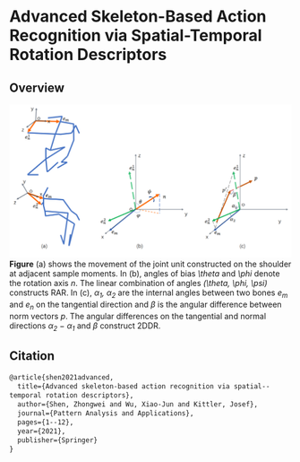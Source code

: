 # Advanced Skeleton-Based Action Recognition via Spatial-Temporal Rotation Descriptors
## Overview
![](./Rotation_descriptors.png)
**Figure** (a) shows the movement of the joint unit constructed on the shoulder at adjacent sample moments. In (b), angles of bias *\theta* and *\phi* denote the rotation axis *n*. The linear combination of angles *(\theta, \phi, \psi)* constructs RAR. In (c), *α<sub>1</sub>, α<sub>2</sub>* are the internal angles between two bones *e<sub>m</sub>* and *e<sub>n</sub>* on the tangential direction and *β* is the angular difference between norm vectors *p*. The angular differences on the tangential and normal directions *α<sub>2</sub> − α<sub>1</sub>* and *β* construct 2DDR.
## Citation
```
@article{shen2021advanced,
  title={Advanced skeleton-based action recognition via spatial--temporal rotation descriptors},
  author={Shen, Zhongwei and Wu, Xiao-Jun and Kittler, Josef},
  journal={Pattern Analysis and Applications},
  pages={1--12},
  year={2021},
  publisher={Springer}
}
```

